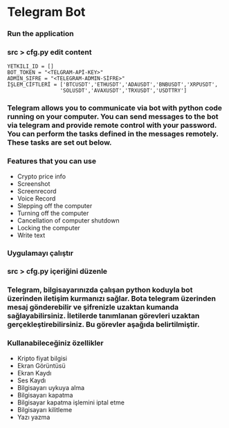 # Telegram Bot

### Run the application

### src > cfg.py edit content

~~~
YETKILI_ID = []
BOT_TOKEN = "<TELGRAM-APİ-KEY>"
ADMIN_SIFRE = "<TELEGRAM-ADMIN-SİFRE>"
İŞLEM_CİFTLERİ = ['BTCUSDT','ETHUSDT','ADAUSDT','BNBUSDT','XRPUSDT', 
                 'SOLUSDT','AVAXUSDT','TRXUSDT','USDTTRY']
~~~~~~~~



### Telegram allows you to communicate via bot with python code running on your computer. You can send messages to the bot via telegram and provide remote control with your password. You can perform the tasks defined in the messages remotely. These tasks are set out below.


### Features that you can use
- Crypto price info  
- Screenshot
- Screenrecord
- Voice Record
- Slepping off the computer
- Turning off the computer
- Cancellation of computer shutdown
- Locking the computer
- Write text

### Uygulamayı çalıştır
### src > cfg.py içeriğini düzenle

### Telegram, bilgisayarınızda çalışan python koduyla bot üzerinden iletişim kurmanızı sağlar. Bota telegram üzerinden mesaj gönderebilir ve şifrenizle uzaktan kumanda sağlayabilirsiniz. İletilerde tanımlanan görevleri uzaktan gerçekleştirebilirsiniz. Bu görevler aşağıda belirtilmiştir.

### Kullanabileceğiniz özellikler
- Kripto fiyat bilgisi
- Ekran Görüntüsü
- Ekran Kaydı
- Ses Kaydı
- Bilgisayarı uykuya alma
- Bilgisayarı kapatma
- Bilgisayar kapatma işlemini iptal etme 
- Bilgisayarı kilitleme 
- Yazı yazma
